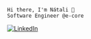 



    Hi there, I'm Nátali 👾
    Software Engineer @e-core
    
[![LinkedIn](https://img.shields.io/badge/LinkedIn-blue?logo=linkedin)](https://www.linkedin.com/in/natali-monteiro/)  
